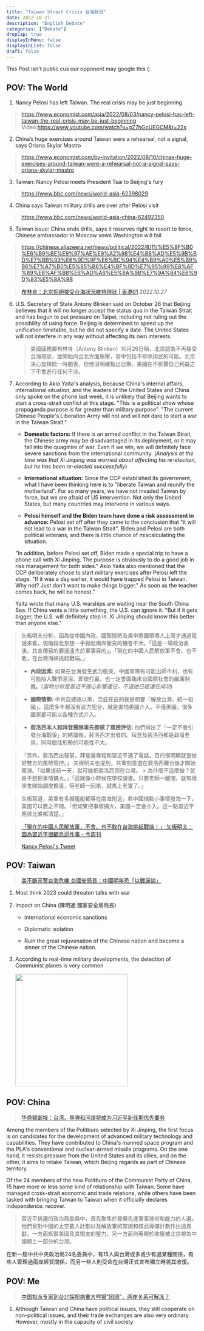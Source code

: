 ```yaml
---
title: "Taiwan Strait Crisis 台海狀況"
date: 2022-10-27
description: "English Debate"
categories: ["Debate"]
dropCap: true
displayInMenu: false
displayInList: false
draft: false
---
```


This Post isn't public cus our opponent may google this (:

## POV: The World

1. Nancy Pelosi has left Taiwan. The real crisis may be just beginning

> <https://www.economist.com/asia/2022/08/03/nancy-pelosi-has-left-taiwan-the-real-crisis-may-be-just-beginning>
> Video:<https://www.youtube.com/watch?v=gZ7hGoUEGCM&t=22s>

2. China’s huge exercises around Taiwan were a rehearsal, not a signal, says Oriana Skylar Mastro

> <https://www.economist.com/by-invitation/2022/08/10/chinas-huge-exercises-around-taiwan-were-a-rehearsal-not-a-signal-says-oriana-skylar-mastro>

3. Taiwan: Nancy Pelosi meets President Tsai to Beijing's fury

> <https://www.bbc.com/news/world-asia-62398029>

4. China says Taiwan military drills are over after Pelosi visit

> <https://www.bbc.com/news/world-asia-china-62492350>

5. Taiwan issue: China ends drills, says it reserves right to resort to force, Chinese ambassador in Moscow vows Washington will fail

> <https://chinese.aljazeera.net/news/political/2022/8/11/%E5%8F%B0%E6%B9%BE%E9%97%AE%E9%A2%98%E4%B8%AD%E5%9B%BD%E7%BB%93%E6%9D%9F%E6%BC%94%E4%B9%A0%E5%B9%B6%E7%A7%B0%E5%85%B6%E4%BF%9D%E7%95%99%E8%AF%89%E8%AF%B8%E6%AD%A6%E5%8A%9B%E7%9A%84%E6%9D%83%E5%8A%9B>

> [布林肯：北京拒絕接受台海狀況維持現狀 | 香港01](https://www.hk01.com/article/829730?utm_source=01articlecopy&utm_medium=referral) *2022.10.27*

6. U.S. Secretary of State Antony Blinken said on October 26 that Beijing believes that it will no longer accept the status quo in the Taiwan Strait and has begun to put pressure on Taipei, including not ruling out the possibility of using force. Beijing is determined to speed up the unification timetable, but he did not specify a date. The United States will not interfere in any way without affecting its own interests.
   
   > 美國國務卿布林肯（Antony Blinken）10月26日稱，北京認為不再接受台海現狀，並開始向台北方面施壓，當中包括不排除用武的可能。北京決心加快統一時間表，但他沒明確指出日期。美國在不影響自己利益之下不會進行任何干涉。

7. According to Akio Yaita's analysis, because China's internal affairs, international situation, and the leaders of the United States and China only spoke on the phone last week, it is unlikely that Beijing wants to start a cross-strait conflict at this stage. "This is a political show whose propaganda purpose is far greater than military purpose". "The current Chinese People's Liberation Army will not and will not dare to start a war in the Taiwan Strait."
   
   * **Domestic factors:** If there is an armed conflict in the Taiwan Strait, the Chinese army may be disadvantaged in its deployment, or it may fall into the quagmire of war. Even if we win, we will definitely face severe sanctions from the international community. (*Analysis at the time was that Xi Jinping was worried about affecting his re-election, but he has been re-elected successfully*)
   
   * **International situation:** Since the CCP established its government, what I have been thinking here is to "liberate Taiwan and reunify the motherland". For so many years, we have not invaded Taiwan by force, but we are afraid of US intervention. Not only the United States, but many countries may intervene in various ways.
   
   * **Pelosi himself and the Biden team have done a risk assessment in advance:** Pelosi set off after they came to the conclusion that "it will not lead to a war in the Taiwan Strait". Biden and Pelosi are both political veterans, and there is little chance of miscalculating the situation.
   
   "In addition, before Pelosi set off, Biden made a special trip to have a phone call with Xi Jinping. The purpose is obviously to do a good job in risk management for both sides."
   Akio Yaita also mentioned that the CCP deliberately chose to start military exercises after Pelosi left the stage. "If it was a day earlier, it would have trapped Pelosi in Taiwan. Why not? Just don't want to make things bigger." As soon as the teacher comes back, he will be honest.”
   
    Yaita wrote that many U.S. warships are waiting near the South China Sea. If China vents a little something, the U.S. can ignore it. "But if it gets bigger, the U.S. will definitely step in. Xi Jinping should know this better than anyone else."

> 矢板明夫分析，因為從中國內政、國際情勢及美中兩國領導人上周才通過電話來看，現階段北京想一手掀起兩岸衝突的機會不大。「這是一場政治表演，其宣傳目的要遠遠大於軍事目的」。「現在的中國人民解放軍不會、也不敢，在台灣海峽挑起戰端。」

> * **內政因素:** 如果在台海發生武力衝突，中國軍隊有可能出師不利，也有可能陷入戰爭泥沼。即使打贏，也一定會面臨來自國際社會的嚴厲制裁。(*當時分析是習近平擔心影響連任，不過他已經連任成功*)

> * **國際情勢:** 中共自建政以來，念茲在茲的就是想要「解放台灣、統一祖國」。這麼多年都沒有武力犯台，就是害怕美國介入。不僅美國，很多國家都可能以各種方式介入。

> * **裴洛西本人和拜登團隊事先都做了風險評估:** 他們得出了「一定不會引發台海戰爭」的結論後，裴洛西才出發的。拜登及裴洛西都是政壇老鳥，同時錯估形勢的可能性不大。

> 「另外，裴洛西出發前，拜登還專程和習近平通了電話，目的很明顯就是做好雙方的風險管控。」
> 矢板明夫也提到，共軍刻意選在裴洛西離台後才開始軍演。「如果提前一天，就可能把裴洛西困在台灣。 > 為什麼不這麼做？就是不想把事情搞大。」「這就像小時候在學校讀書。只要老師一離開，就有壞學生開始調皮搗蛋，等老師一回來，就馬上老實了。」

> 矢板寫道，美軍有多艘艦艇都等在南海附近，若中國搞點小事情發洩一下，美國可以置之不理。「但如果把事情搞大，美國一定會介入。這一點習近平應該比誰都清楚。」

> [「現在的中國人民解放軍，不會、也不敢在台海挑起戰端！」 矢板明夫：因為習近平很顧忌這件事 - 今周刊](https://www.businesstoday.com.tw/article/category/183027/post/202208040044/)
> 
> [Nancy Pelosi's Tweet](https://twitter.com/SpeakerPelosi/status/1554897362299981824?s=20&t=FdVu62AZpFYi82K2-jD69A)

## POV: Taiwan

> [美不斷示警台海危機 台國安局長：中國明年恐「以戰逼談」](https://tw.news.yahoo.com/news/%E7%BE%8E%E4%B8%8D%E6%96%B7%E7%A4%BA%E8%AD%A6%E5%8F%B0%E6%B5%B7%E5%8D%B1%E6%A9%9F-%E5%8F%B0%E5%9C%8B%E5%AE%89%E5%B1%80%E9%95%B7-%E4%B8%AD%E5%9C%8B%E6%98%8E%E5%B9%B4%E6%81%90-%E4%BB%A5%E6%88%B0%E9%80%BC%E8%AB%87-062735801.html?guccounter=1&guce_referrer=aHR0cHM6Ly93d3cuZ29vZ2xlLmNvbS8&guce_referrer_sig=AQAAAH3Cr_tgfXLzG6OqAmiSMFLGUQktXCfrHXQV4YvAJHS2T6SO4etAAM3xuWnYTm-8wiyiOi19owWY8zxMBGqDzQfhWSbqN1XM88FkePnn1e4Xj3Y6Xo9VjbZrNG6QbtMWm99nlWHAX4Fv7ppANGdCOBVrg3qPBJTNFwIh54T7ZJ_D)

1. Most think 2023 could threaten talks with war

2. Impact on China (陳明通 國家安全局局長)
   
   * international economic sanctions
   
   * Diplomatic isolation
   
   * Ruin the great rejuvenation of the Chinese nation and become a sinner of the Chinese nation.

3. According to real-time military developments, the detection of Communist planes is very common
   
   <img title="" src="https://www.mnd.gov.tw/NewUpload/202210/1025%E6%88%91%E5%91%A8%E9%82%8A%E7%A9%BA%E5%9F%9F%E7%A9%BA%E6%83%85%E5%8B%95%E6%85%8B%E7%A4%BA%E6%84%8F%E5%9C%96_021621.JPG" alt="" width="296">

## POV: China

>  [华盛顿邮报：台湾、导弹和间谍将成为习近平新任期优先要务](https://www.voachinese.com/a/taiwan-missiles-and-spying-set-to-be-china-s-priorities-under-new-xi-term-20221028/6809845.html)

Among the members of the Politburo selected by Xi Jinping, the first focus is on candidates for the development of advanced military technology and capabilities. They have contributed to China's manned space program and the PLA's conventional and nuclear-armed missile programs. On the one hand, it resists pressure from the United States and its allies, and on the other, it aims to retake Taiwan, which Beijing regards as part of Chinese territory.

Of the 24 members of the new Politburo of the Communist Party of China, 15 have more or less some kind of relationship with Taiwan. Some have managed cross-strait economic and trade relations, while others have been tasked with bringing Taiwan to Taiwan when it officially declares independence. recover.

> 習近平挑選的政治局委員中，首先聚焦於發展先進軍事技術和能力的人選。他們曾對中國的太空載人計劃以及解放軍的常規和核武導彈計劃作出過貢獻。一方面抵禦美國及其盟友的壓力，另一方面則著眼於收復被北京視為中國領土一部分的台灣。

在新一屆中共中央政治局24名委員中，有15人與台灣或多或少有過某種關係，有些人管理過兩岸經貿關係，而另一些人則受命在台灣正式宣布獨立時將其收復。

## POV: Me

> [中国拟派专家到台北探视病重大熊猫“团团”，两岸关系可解冻？](https://www.voachinese.com/a/china-to-send-experts-to-taiwan-to-help-care-for-gravely-ill-giant-panda-20221028/6810297.html)

1. Although Taiwan and China have political issues, they still cooperate on non-political issues, and their trade exchanges are also very ordinary. However, mostly in the capacity of civil society
